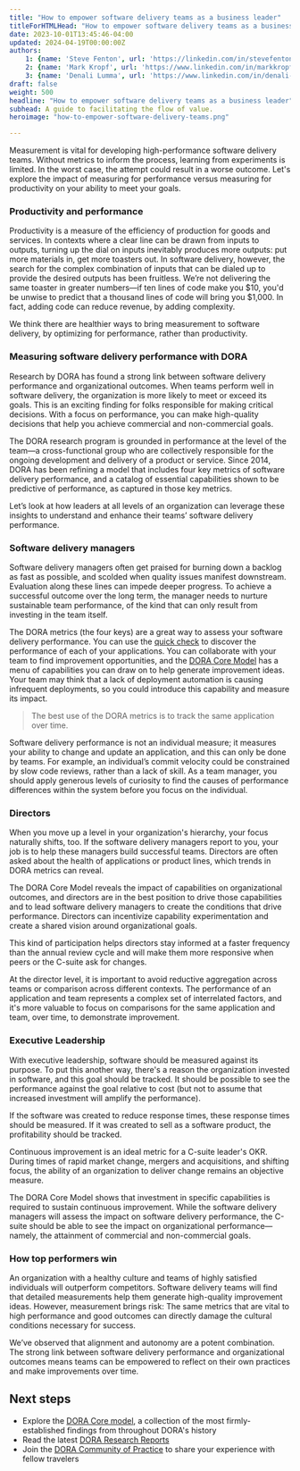 ```yaml
---
title: "How to empower software delivery teams as a business leader"
titleForHTMLHead: "How to empower software delivery teams as a business leader" # TODO: can we DRY this out?
date: 2023-10-01T13:45:46-04:00
updated: 2024-04-19T00:00:00Z
authors: 
    1: {name: 'Steve Fenton', url: 'https://linkedin.com/in/stevefenton'}
    2: {name: 'Mark Kropf', url: 'https://www.linkedin.com/in/markkropf/'}
    3: {name: 'Denali Lumma', url: 'https://www.linkedin.com/in/denali-lumma/'}
draft: false
weight: 500
headline: "How to empower software delivery teams as a business leader"
subhead: A guide to facilitating the flow of value.
heroimage: "how-to-empower-software-delivery-teams.png"

---
```

Measurement is vital for developing high-performance software delivery teams. Without metrics to inform the process, learning from experiments is limited. In the worst case, the attempt could result in a worse outcome. Let's explore the impact of measuring for performance versus measuring for productivity on your ability to meet your goals.

### Productivity and performance
Productivity is a measure of the efficiency of production for goods and services. In contexts where a clear line can be drawn from inputs to outputs, turning up the dial on inputs inevitably produces more outputs: put more materials in, get more toasters out. In software delivery, however, the search for the complex combination of inputs that can be dialed up to provide the desired outputs has been fruitless. We’re not delivering the same toaster in greater numbers—if ten lines of code make you $10, you'd be unwise to predict that a thousand lines of code will bring you $1,000. In fact, adding code can reduce revenue, by adding complexity.

We think there are healthier ways to bring measurement to software delivery, by optimizing for performance, rather than productivity.

### Measuring software delivery performance with DORA
Research by DORA has found a strong link between software delivery performance and organizational outcomes. When teams perform well in software delivery, the organization is more likely to meet or exceed its goals. This is an exciting finding for folks responsible for making critical decisions. With a focus on performance, you can make high-quality decisions that help you achieve commercial and non-commercial goals.

The DORA research program is grounded in performance at the level of the team—a cross-functional group who are collectively responsible for the ongoing development and delivery of a product or service. Since 2014, DORA has been refining a model that includes four key metrics of software delivery performance, and a catalog of essential capabilities shown to be predictive of performance, as captured in those key metrics. 

Let’s look at how leaders at all levels of an organization can leverage these insights to understand and enhance their teams’ software delivery performance.

### Software delivery managers
Software delivery managers often get praised for burning down a backlog as fast as possible, and scolded when quality issues manifest downstream. Evaluation along these lines can impede deeper progress. To achieve a successful outcome over the long term, the manager needs to nurture sustainable team performance, of the kind that can only result from investing in the team itself.

The DORA metrics (the four keys) are a great way to assess your software delivery performance. You can use the [quick check](/quickcheck) to discover the performance of each of your applications. You can collaborate with your team to find improvement opportunities, and the [DORA Core Model](/research) has a menu of capabilities you can draw on to help generate improvement ideas. Your team may think that a lack of deployment automation is causing infrequent deployments, so you could introduce this capability and measure its impact.

> The best use of the DORA metrics is to track the same application over time.

Software delivery performance is not an individual measure; it measures your ability to change and update an application, and this can only be done by teams. For example, an individual’s commit velocity could be constrained by slow code reviews, rather than a lack of skill. As a team manager, you should apply generous levels of curiosity to find the causes of performance differences within the system before you focus on the individual.

### Directors
When you move up a level in your organization's hierarchy, your focus naturally shifts, too. If the software delivery managers report to you, your job is to help these managers build successful teams. Directors are often asked about the health of applications or product lines, which trends in DORA metrics can reveal.

The DORA Core Model reveals the impact of capabilities on organizational outcomes, and directors are in the best position to drive those capabilities and to lead software delivery managers to create the conditions that drive performance. Directors can incentivize capability experimentation and create a shared vision around organizational goals.

This kind of participation helps directors stay informed at a faster frequency than the annual review cycle and will make them more responsive when peers or the C-suite ask for changes.

At the director level, it is important to avoid reductive aggregation across teams or comparison across different contexts. The performance of an application and team represents a complex set of interrelated factors, and it's more valuable to focus on comparisons for the same application and team, over time, to demonstrate improvement.

### Executive Leadership
With executive leadership, software should be measured against its purpose. To put this another way, there's a reason the organization invested in software, and this goal should be tracked. It should be possible to see the performance against the goal relative to cost (but not to assume that increased investment will amplify the performance).

If the software was created to reduce response times, these response times should be measured. If it was created to sell as a software product, the profitability should be tracked.

Continuous improvement is an ideal metric for a C-suite leader's OKR. During times of rapid market change, mergers and acquisitions, and shifting focus, the ability of an organization to deliver change remains an objective measure.

The DORA Core Model shows that investment in specific capabilities is required to sustain continuous improvement. While the software delivery managers will assess the impact on software delivery performance, the C-suite should be able to see the impact on organizational performance—namely, the attainment of commercial and non-commercial goals.

### How top performers win
An organization with a healthy culture and teams of highly satisfied individuals will outperform competitors. Software delivery teams will find that detailed measurements help them generate high-quality improvement ideas. However, measurement brings risk: The same metrics that are vital to high performance and good outcomes can directly damage the cultural conditions necessary for success.

We’ve observed that alignment and autonomy are a potent combination. The strong link between software delivery performance and organizational outcomes means teams can be empowered to reflect on their own practices and make improvements over time.

## Next steps

* Explore the [DORA Core model](/research), a collection of the most firmly-established findings from throughout DORA's history
* Read the latest [DORA Research Reports](/publications)
* Join the [DORA Community of Practice](https://dora.community) to share your experience with fellow travelers

